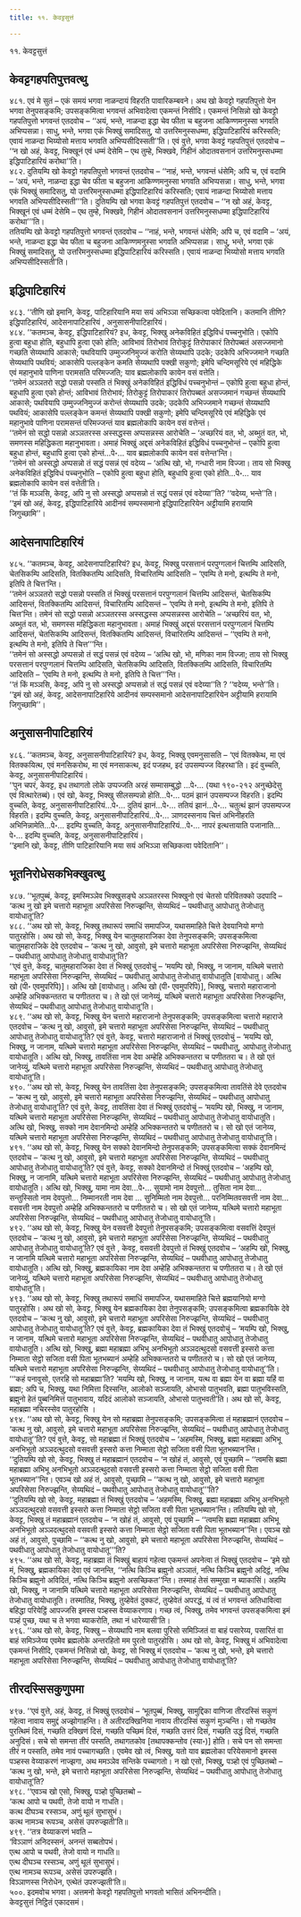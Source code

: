 ```yaml
---
title: ११. केवट्टसुत्तं

---
```

११. केवट्टसुत्तं  


## केवट्टगहपतिपुत्तवत्थु

४८१. एवं मे सुतं – एकं समयं भगवा नाळन्दायं विहरति पावारिकम्बवने। अथ खो केवट्टो गहपतिपुत्तो येन भगवा तेनुपसङ्कमि; उपसङ्कमित्वा भगवन्तं अभिवादेत्वा एकमन्तं निसीदि। एकमन्तं निसिन्नो खो केवट्टो गहपतिपुत्तो भगवन्तं एतदवोच – ‘‘अयं, भन्ते, नाळन्दा इद्धा चेव फीता च बहुजना आकिण्णमनुस्सा भगवति अभिप्पसन्ना। साधु, भन्ते, भगवा एकं भिक्खुं समादिसतु, यो उत्तरिमनुस्सधम्मा, इद्धिपाटिहारियं करिस्सति; एवायं नाळन्दा भिय्योसो मत्ताय भगवति अभिप्पसीदिस्सती’’ति। एवं वुत्ते, भगवा केवट्टं गहपतिपुत्तं एतदवोच – ‘‘न खो अहं, केवट्ट, भिक्खूनं एवं धम्मं देसेमि – एथ तुम्हे, भिक्खवे, गिहीनं ओदातवसनानं उत्तरिमनुस्सधम्मा इद्धिपाटिहारियं करोथा’’ति।  
४८२. दुतियम्पि खो केवट्टो गहपतिपुत्तो भगवन्तं एतदवोच – ‘‘नाहं, भन्ते, भगवन्तं धंसेमि; अपि च, एवं वदामि – ‘अयं, भन्ते, नाळन्दा इद्धा चेव फीता च बहुजना आकिण्णमनुस्सा भगवति अभिप्पसन्ना। साधु, भन्ते, भगवा एकं भिक्खुं समादिसतु, यो उत्तरिमनुस्सधम्मा इद्धिपाटिहारियं करिस्सति; एवायं नाळन्दा भिय्योसो मत्ताय भगवति अभिप्पसीदिस्सती’’’ति। दुतियम्पि खो भगवा केवट्टं गहपतिपुत्तं एतदवोच – ‘‘न खो अहं, केवट्ट, भिक्खूनं एवं धम्मं देसेमि – एथ तुम्हे, भिक्खवे, गिहीनं ओदातवसनानं उत्तरिमनुस्सधम्मा इद्धिपाटिहारियं करोथा’’’ति।  
ततियम्पि खो केवट्टो गहपतिपुत्तो भगवन्तं एतदवोच – ‘‘नाहं, भन्ते, भगवन्तं धंसेमि; अपि च, एवं वदामि – ‘अयं, भन्ते, नाळन्दा इद्धा चेव फीता च बहुजना आकिण्णमनुस्सा भगवति अभिप्पसन्ना। साधु, भन्ते, भगवा एकं भिक्खुं समादिसतु, यो उत्तरिमनुस्सधम्मा इद्धिपाटिहारियं करिस्सति। एवायं नाळन्दा भिय्योसो मत्ताय भगवति अभिप्पसीदिस्सती’ति।  


## इद्धिपाटिहारियं

४८३. ‘‘तीणि खो इमानि, केवट्ट, पाटिहारियानि मया सयं अभिञ्ञा सच्छिकत्वा पवेदितानि। कतमानि तीणि? इद्धिपाटिहारियं, आदेसनापाटिहारियं , अनुसासनीपाटिहारियं।  
४८४. ‘‘कतमञ्च, केवट्ट, इद्धिपाटिहारियं? इध, केवट्ट, भिक्खु अनेकविहितं इद्धिविधं पच्चनुभोति। एकोपि हुत्वा बहुधा होति, बहुधापि हुत्वा एको होति; आविभावं तिरोभावं तिरोकुट्टं तिरोपाकारं तिरोपब्बतं असज्जमानो गच्छति सेय्यथापि आकासे; पथवियापि उम्मुज्जनिमुज्जं करोति सेय्यथापि उदके; उदकेपि अभिज्जमाने गच्छति सेय्यथापि पथवियं; आकासेपि पल्लङ्केन कमति सेय्यथापि पक्खी सकुणो; इमेपि चन्दिमसूरिये एवं महिद्धिके एवं महानुभावे पाणिना परामसति परिमज्जति; याव ब्रह्मलोकापि कायेन वसं वत्तेति।  
‘‘तमेनं अञ्ञतरो सद्धो पसन्नो पस्सति तं भिक्खुं अनेकविहितं इद्धिविधं पच्चनुभोन्तं – एकोपि हुत्वा बहुधा होन्तं, बहुधापि हुत्वा एको होन्तं; आविभावं तिरोभावं; तिरोकुट्टं तिरोपाकारं तिरोपब्बतं असज्जमानं गच्छन्तं सेय्यथापि आकासे; पथवियापि उम्मुज्जनिमुज्जं करोन्तं सेय्यथापि उदके; उदकेपि अभिज्जमाने गच्छन्तं सेय्यथापि पथवियं; आकासेपि पल्लङ्केन कमन्तं सेय्यथापि पक्खी सकुणो; इमेपि चन्दिमसूरिये एवं महिद्धिके एवं महानुभावे पाणिना परामसन्तं परिमज्जन्तं याव ब्रह्मलोकापि कायेन वसं वत्तेन्तं।  
‘‘तमेनं सो सद्धो पसन्नो अञ्ञतरस्स अस्सद्धस्स अप्पसन्नस्स आरोचेति – ‘अच्छरियं वत, भो, अब्भुतं वत, भो, समणस्स महिद्धिकता महानुभावता। अमाहं भिक्खुं अद्दसं अनेकविहितं इद्धिविधं पच्चनुभोन्तं – एकोपि हुत्वा बहुधा होन्तं, बहुधापि हुत्वा एको होन्तं…पे॰… याव ब्रह्मलोकापि कायेन वसं वत्तेन्त’न्ति।  
‘‘तमेनं सो अस्सद्धो अप्पसन्नो तं सद्धं पसन्नं एवं वदेय्य – ‘अत्थि खो, भो, गन्धारी नाम विज्जा। ताय सो भिक्खु अनेकविहितं इद्धिविधं पच्चनुभोति – एकोपि हुत्वा बहुधा होति, बहुधापि हुत्वा एको होति…पे॰… याव ब्रह्मलोकापि कायेन वसं वत्तेती’ति।  
‘‘तं किं मञ्ञसि, केवट्ट, अपि नु सो अस्सद्धो अप्पसन्नो तं सद्धं पसन्नं एवं वदेय्या’’ति? ‘‘वदेय्य, भन्ते’’ति। ‘‘इमं खो अहं, केवट्ट, इद्धिपाटिहारिये आदीनवं सम्पस्समानो इद्धिपाटिहारियेन अट्टीयामि हरायामि जिगुच्छामि’’।  


## आदेसनापाटिहारियं

४८५. ‘‘कतमञ्च, केवट्ट, आदेसनापाटिहारियं? इध, केवट्ट, भिक्खु परसत्तानं परपुग्गलानं चित्तम्पि आदिसति, चेतसिकम्पि आदिसति, वितक्कितम्पि आदिसति, विचारितम्पि आदिसति – ‘एवम्पि ते मनो, इत्थम्पि ते मनो, इतिपि ते चित्त’न्ति।  
‘‘तमेनं अञ्ञतरो सद्धो पसन्नो पस्सति तं भिक्खुं परसत्तानं परपुग्गलानं चित्तम्पि आदिसन्तं, चेतसिकम्पि आदिसन्तं, वितक्कितम्पि आदिसन्तं, विचारितम्पि आदिसन्तं – ‘एवम्पि ते मनो, इत्थम्पि ते मनो, इतिपि ते चित्त’न्ति। तमेनं सो सद्धो पसन्नो अञ्ञतरस्स अस्सद्धस्स अप्पसन्नस्स आरोचेति – ‘अच्छरियं वत, भो, अब्भुतं वत, भो, समणस्स महिद्धिकता महानुभावता। अमाहं भिक्खुं अद्दसं परसत्तानं परपुग्गलानं चित्तम्पि आदिसन्तं, चेतसिकम्पि आदिसन्तं, वितक्कितम्पि आदिसन्तं, विचारितम्पि आदिसन्तं – ‘‘एवम्पि ते मनो, इत्थम्पि ते मनो, इतिपि ते चित्त’’’न्ति।  
‘‘तमेनं सो अस्सद्धो अप्पसन्नो तं सद्धं पसन्नं एवं वदेय्य – ‘अत्थि खो, भो, मणिका नाम विज्जा; ताय सो भिक्खु परसत्तानं परपुग्गलानं चित्तम्पि आदिसति, चेतसिकम्पि आदिसति, वितक्कितम्पि आदिसति, विचारितम्पि आदिसति – ‘एवम्पि ते मनो, इत्थम्पि ते मनो, इतिपि ते चित्त’’’न्ति।  
‘‘तं किं मञ्ञसि, केवट्ट, अपि नु सो अस्सद्धो अप्पसन्नो तं सद्धं पसन्नं एवं वदेय्या’’ति ? ‘‘वदेय्य, भन्ते’’ति। ‘‘इमं खो अहं, केवट्ट, आदेसनापाटिहारिये आदीनवं सम्पस्समानो आदेसनापाटिहारियेन अट्टीयामि हरायामि जिगुच्छामि’’।  


## अनुसासनीपाटिहारियं

४८६. ‘‘कतमञ्च, केवट्ट, अनुसासनीपाटिहारियं? इध, केवट्ट, भिक्खु एवमनुसासति – ‘एवं वितक्केथ, मा एवं वितक्कयित्थ, एवं मनसिकरोथ, मा एवं मनसाकत्थ, इदं पजहथ, इदं उपसम्पज्ज विहरथा’ति। इदं वुच्चति, केवट्ट, अनुसासनीपाटिहारियं।  
‘‘पुन चपरं, केवट्ट, इध तथागतो लोके उप्पज्जति अरहं सम्मासम्बुद्धो …पे॰… (यथा १९०-२१२ अनुच्छेदेसु एवं वित्थारेतब्बं)। एवं खो, केवट्ट, भिक्खु सीलसम्पन्नो होति…पे॰… पठमं झानं उपसम्पज्ज विहरति। इदम्पि वुच्चति, केवट्ट, अनुसासनीपाटिहारियं…पे॰… दुतियं झानं…पे॰… ततियं झानं…पे॰… चतुत्थं झानं उपसम्पज्ज विहरति। इदम्पि वुच्चति, केवट्ट, अनुसासनीपाटिहारियं…पे॰… ञाणदस्सनाय चित्तं अभिनीहरति अभिनिन्नामेति…पे॰… इदम्पि वुच्चति, केवट्ट, अनुसासनीपाटिहारियं…पे॰… नापरं इत्थत्तायाति पजानाति…पे॰… इदम्पि वुच्चति, केवट्ट, अनुसासनीपाटिहारियं।  
‘‘इमानि खो, केवट्ट, तीणि पाटिहारियानि मया सयं अभिञ्ञा सच्छिकत्वा पवेदितानि’’।  


## भूतनिरोधेसकभिक्खुवत्थु

४८७. ‘‘भूतपुब्बं, केवट्ट, इमस्मिञ्ञेव भिक्खुसङ्घे अञ्ञतरस्स भिक्खुनो एवं चेतसो परिवितक्को उदपादि – ‘कत्थ नु खो इमे चत्तारो महाभूता अपरिसेसा निरुज्झन्ति, सेय्यथिदं – पथवीधातु आपोधातु तेजोधातु वायोधातू’ति?  
४८८. ‘‘अथ खो सो, केवट्ट, भिक्खु तथारूपं समाधिं समापज्जि, यथासमाहिते चित्ते देवयानियो मग्गो पातुरहोसि। अथ खो सो, केवट्ट, भिक्खु येन चातुमहाराजिका देवा तेनुपसङ्कमि; उपसङ्कमित्वा चातुमहाराजिके देवे एतदवोच – ‘कत्थ नु खो, आवुसो, इमे चत्तारो महाभूता अपरिसेसा निरुज्झन्ति, सेय्यथिदं – पथवीधातु आपोधातु तेजोधातु वायोधातू’ति?  
‘‘एवं वुत्ते, केवट्ट, चातुमहाराजिका देवा तं भिक्खुं एतदवोचुं – ‘मयम्पि खो, भिक्खु, न जानाम, यत्थिमे चत्तारो महाभूता अपरिसेसा निरुज्झन्ति, सेय्यथिदं – पथवीधातु आपोधातु तेजोधातु वायोधातूति [वायोधातु। अत्थि खो (पी॰ एवमुपरिपि)]। अत्थि खो [वायोधातु। अत्थि खो (पी॰ एवमुपरिपि)], भिक्खु, चत्तारो महाराजानो अम्हेहि अभिक्कन्ततरा च पणीततरा च। ते खो एतं जानेय्युं, यत्थिमे चत्तारो महाभूता अपरिसेसा निरुज्झन्ति, सेय्यथिदं – पथवीधातु आपोधातु तेजोधातु वायोधातू’ति।  
४८९. ‘‘अथ खो सो, केवट्ट, भिक्खु येन चत्तारो महाराजानो तेनुपसङ्कमि; उपसङ्कमित्वा चत्तारो महाराजे एतदवोच – ‘कत्थ नु खो, आवुसो, इमे चत्तारो महाभूता अपरिसेसा निरुज्झन्ति, सेय्यथिदं – पथवीधातु आपोधातु तेजोधातु वायोधातू’ति? एवं वुत्ते, केवट्ट, चत्तारो महाराजानो तं भिक्खुं एतदवोचुं – ‘मयम्पि खो, भिक्खु, न जानाम, यत्थिमे चत्तारो महाभूता अपरिसेसा निरुज्झन्ति, सेय्यथिदं – पथवीधातु, आपोधातु तेजोधातु वायोधातूति। अत्थि खो, भिक्खु, तावतिंसा नाम देवा अम्हेहि अभिक्कन्ततरा च पणीततरा च। ते खो एतं जानेय्युं, यत्थिमे चत्तारो महाभूता अपरिसेसा निरुज्झन्ति, सेय्यथिदं – पथवीधातु आपोधातु तेजोधातु वायोधातू’ति।  
४९०. ‘‘अथ खो सो, केवट्ट, भिक्खु येन तावतिंसा देवा तेनुपसङ्कमि; उपसङ्कमित्वा तावतिंसे देवे एतदवोच – ‘कत्थ नु खो, आवुसो, इमे चत्तारो महाभूता अपरिसेसा निरुज्झन्ति, सेय्यथिदं – पथवीधातु आपोधातु तेजोधातु वायोधातू’ति? एवं वुत्ते, केवट्ट, तावतिंसा देवा तं भिक्खुं एतदवोचुं – ‘मयम्पि खो, भिक्खु, न जानाम, यत्थिमे चत्तारो महाभूता अपरिसेसा निरुज्झन्ति, सेय्यथिदं – पथवीधातु आपोधातु तेजोधातु वायोधातूति। अत्थि खो, भिक्खु, सक्को नाम देवानमिन्दो अम्हेहि अभिक्कन्ततरो च पणीततरो च। सो खो एतं जानेय्य, यत्थिमे चत्तारो महाभूता अपरिसेसा निरुज्झन्ति, सेय्यथिदं – पथवीधातु आपोधातु तेजोधातु वायोधातू’ति।  
४९१. ‘‘अथ खो सो, केवट्ट, भिक्खु येन सक्को देवानमिन्दो तेनुपसङ्कमि; उपसङ्कमित्वा सक्कं देवानमिन्दं एतदवोच – ‘कत्थ नु खो, आवुसो, इमे चत्तारो महाभूता अपरिसेसा निरुज्झन्ति, सेय्यथिदं – पथवीधातु आपोधातु तेजोधातु वायोधातू’ति? एवं वुत्ते, केवट्ट, सक्को देवानमिन्दो तं भिक्खुं एतदवोच – ‘अहम्पि खो, भिक्खु, न जानामि, यत्थिमे चत्तारो महाभूता अपरिसेसा निरुज्झन्ति, सेय्यथिदं – पथवीधातु आपोधातु तेजोधातु वायोधातूति। अत्थि खो, भिक्खु, यामा नाम देवा…पे॰… सुयामो नाम देवपुत्तो… तुसिता नाम देवा… सन्तुस्सितो नाम देवपुत्तो… निम्मानरती नाम देवा … सुनिम्मितो नाम देवपुत्तो… परनिम्मितवसवत्ती नाम देवा… वसवत्ती नाम देवपुत्तो अम्हेहि अभिक्कन्ततरो च पणीततरो च। सो खो एतं जानेय्य, यत्थिमे चत्तारो महाभूता अपरिसेसा निरुज्झन्ति, सेय्यथिदं – पथवीधातु आपोधातु तेजोधातु वायोधातू’ति।  
४९२. ‘‘अथ खो सो, केवट्ट, भिक्खु येन वसवत्ती देवपुत्तो तेनुपसङ्कमि; उपसङ्कमित्वा वसवत्तिं देवपुत्तं एतदवोच – ‘कत्थ नु खो, आवुसो, इमे चत्तारो महाभूता अपरिसेसा निरुज्झन्ति, सेय्यथिदं – पथवीधातु आपोधातु तेजोधातु वायोधातू’ति? एवं वुत्ते , केवट्ट, वसवत्ती देवपुत्तो तं भिक्खुं एतदवोच – ‘अहम्पि खो, भिक्खु, न जानामि यत्थिमे चत्तारो महाभूता अपरिसेसा निरुज्झन्ति, सेय्यथिदं – पथवीधातु आपोधातु तेजोधातु वायोधातूति। अत्थि खो, भिक्खु, ब्रह्मकायिका नाम देवा अम्हेहि अभिक्कन्ततरा च पणीततरा च। ते खो एतं जानेय्युं, यत्थिमे चत्तारो महाभूता अपरिसेसा निरुज्झन्ति, सेय्यथिदं – पथवीधातु आपोधातु तेजोधातु वायोधातू’ति।  
४९३. ‘‘अथ खो सो, केवट्ट, भिक्खु तथारूपं समाधिं समापज्जि, यथासमाहिते चित्ते ब्रह्मयानियो मग्गो पातुरहोसि। अथ खो सो, केवट्ट, भिक्खु येन ब्रह्मकायिका देवा तेनुपसङ्कमि; उपसङ्कमित्वा ब्रह्मकायिके देवे एतदवोच – ‘कत्थ नु खो, आवुसो, इमे चत्तारो महाभूता अपरिसेसा निरुज्झन्ति, सेय्यथिदं – पथवीधातु आपोधातु तेजोधातु वायोधातू’ति? एवं वुत्ते, केवट्ट, ब्रह्मकायिका देवा तं भिक्खुं एतदवोचुं – ‘मयम्पि खो, भिक्खु, न जानाम, यत्थिमे चत्तारो महाभूता अपरिसेसा निरुज्झन्ति, सेय्यथिदं – पथवीधातु आपोधातु तेजोधातु वायोधातूति। अत्थि खो, भिक्खु, ब्रह्मा महाब्रह्मा अभिभू अनभिभूतो अञ्ञदत्थुदसो वसवत्ती इस्सरो कत्ता निम्माता सेट्ठो सजिता वसी पिता भूतभब्यानं अम्हेहि अभिक्कन्ततरो च पणीततरो च। सो खो एतं जानेय्य, यत्थिमे चत्तारो महाभूता अपरिसेसा निरुज्झन्ति, सेय्यथिदं – पथवीधातु आपोधातु तेजोधातु वायोधातू’’ति।  
‘‘‘कहं पनावुसो, एतरहि सो महाब्रह्मा’ति? ‘मयम्पि खो, भिक्खु, न जानाम, यत्थ वा ब्रह्मा येन वा ब्रह्मा यहिं वा ब्रह्मा; अपि च, भिक्खु, यथा निमित्ता दिस्सन्ति, आलोको सञ्जायति, ओभासो पातुभवति, ब्रह्मा पातुभविस्सति, ब्रह्मुनो हेतं पुब्बनिमित्तं पातुभावाय, यदिदं आलोको सञ्जायति, ओभासो पातुभवती’ति। अथ खो सो, केवट्ट, महाब्रह्मा नचिरस्सेव पातुरहोसि ।  
४९४. ‘‘अथ खो सो, केवट्ट, भिक्खु येन सो महाब्रह्मा तेनुपसङ्कमि; उपसङ्कमित्वा तं महाब्रह्मानं एतदवोच – ‘कत्थ नु खो, आवुसो, इमे चत्तारो महाभूता अपरिसेसा निरुज्झन्ति, सेय्यथिदं – पथवीधातु आपोधातु तेजोधातु वायोधातू’’ति? एवं वुत्ते, केवट्ट, सो महाब्रह्मा तं भिक्खुं एतदवोच – ‘अहमस्मि, भिक्खु, ब्रह्मा महाब्रह्मा अभिभू अनभिभूतो अञ्ञदत्थुदसो वसवत्ती इस्सरो कत्ता निम्माता सेट्ठो सजिता वसी पिता भूतभब्यान’न्ति।  
‘‘दुतियम्पि खो सो, केवट्ट, भिक्खु तं महाब्रह्मानं एतदवोच – ‘न खोहं तं, आवुसो, एवं पुच्छामि – ‘‘त्वमसि ब्रह्मा महाब्रह्मा अभिभू अनभिभूतो अञ्ञदत्थुदसो वसवत्ती इस्सरो कत्ता निम्माता सेट्ठो सजिता वसी पिता भूतभब्यान’’न्ति। एवञ्च खो अहं तं, आवुसो, पुच्छामि – ‘‘कत्थ नु खो, आवुसो, इमे चत्तारो महाभूता अपरिसेसा निरुज्झन्ति, सेय्यथिदं – पथवीधातु आपोधातु तेजोधातु वायोधातू’’’ति?  
‘‘दुतियम्पि खो सो, केवट्ट, महाब्रह्मा तं भिक्खुं एतदवोच – ‘अहमस्मि, भिक्खु, ब्रह्मा महाब्रह्मा अभिभू अनभिभूतो अञ्ञदत्थुदसो वसवत्ती इस्सरो कत्ता निम्माता सेट्ठो सजिता वसी पिता भूतभब्यान’न्ति। ततियम्पि खो सो, केवट्ट, भिक्खु तं महाब्रह्मानं एतदवोच – ‘न खोहं तं, आवुसो, एवं पुच्छामि – ‘‘त्वमसि ब्रह्मा महाब्रह्मा अभिभू अनभिभूतो अञ्ञदत्थुदसो वसवत्ती इस्सरो कत्ता निम्माता सेट्ठो सजिता वसी पिता भूतभब्यान’’न्ति। एवञ्च खो अहं तं, आवुसो, पुच्छामि – ‘‘कत्थ नु खो, आवुसो, इमे चत्तारो महाभूता अपरिसेसा निरुज्झन्ति, सेय्यथिदं – पथवीधातु आपोधातु तेजोधातु वायोधातू’’’ति?  
४९५. ‘‘अथ खो सो, केवट्ट, महाब्रह्मा तं भिक्खुं बाहायं गहेत्वा एकमन्तं अपनेत्वा तं भिक्खुं एतदवोच – ‘इमे खो मं, भिक्खु, ब्रह्मकायिका देवा एवं जानन्ति, ‘‘नत्थि किञ्चि ब्रह्मुनो अञ्ञातं, नत्थि किञ्चि ब्रह्मुनो अदिट्ठं, नत्थि किञ्चि ब्रह्मुनो अविदितं, नत्थि किञ्चि ब्रह्मुनो असच्छिकत’’न्ति। तस्माहं तेसं सम्मुखा न ब्याकासिं। अहम्पि खो, भिक्खु, न जानामि यत्थिमे चत्तारो महाभूता अपरिसेसा निरुज्झन्ति, सेय्यथिदं – पथवीधातु आपोधातु तेजोधातु वायोधातूति। तस्मातिह, भिक्खु, तुय्हेवेतं दुक्कटं, तुय्हेवेतं अपरद्धं, यं त्वं तं भगवन्तं अतिधावित्वा बहिद्धा परियेट्ठिं आपज्जसि इमस्स पञ्हस्स वेय्याकरणाय। गच्छ त्वं, भिक्खु, तमेव भगवन्तं उपसङ्कमित्वा इमं पञ्हं पुच्छ, यथा च ते भगवा ब्याकरोति, तथा नं धारेय्यासी’ति।  
४९६. ‘‘अथ खो सो, केवट्ट, भिक्खु – सेय्यथापि नाम बलवा पुरिसो समिञ्जितं वा बाहं पसारेय्य, पसारितं वा बाहं समिञ्जेय्य एवमेव ब्रह्मलोके अन्तरहितो मम पुरतो पातुरहोसि। अथ खो सो, केवट्ट, भिक्खु मं अभिवादेत्वा एकमन्तं निसीदि, एकमन्तं निसिन्नो खो, केवट्ट, सो भिक्खु मं एतदवोच – ‘कत्थ नु खो, भन्ते, इमे चत्तारो महाभूता अपरिसेसा निरुज्झन्ति, सेय्यथिदं – पथवीधातु आपोधातु तेजोधातु वायोधातू’ति?  


## तीरदस्सिसकुणुपमा

४९७. ‘‘एवं वुत्ते, अहं, केवट्ट, तं भिक्खुं एतदवोचं – ‘भूतपुब्बं, भिक्खु, सामुद्दिका वाणिजा तीरदस्सिं सकुणं गहेत्वा नावाय समुद्दं अज्झोगाहन्ति। ते अतीरदक्खिनिया नावाय तीरदस्सिं सकुणं मुञ्चन्ति। सो गच्छतेव पुरत्थिमं दिसं, गच्छति दक्खिणं दिसं, गच्छति पच्छिमं दिसं, गच्छति उत्तरं दिसं, गच्छति उद्धं दिसं, गच्छति अनुदिसं। सचे सो समन्ता तीरं पस्सति, तथागतकोव [तथापक्कन्तोव (स्या॰)] होति। सचे पन सो समन्ता तीरं न पस्सति, तमेव नावं पच्चागच्छति। एवमेव खो त्वं, भिक्खु, यतो याव ब्रह्मलोका परियेसमानो इमस्स पञ्हस्स वेय्याकरणं नाज्झगा, अथ ममञ्ञेव सन्तिके पच्चागतो। न खो एसो, भिक्खु, पञ्हो एवं पुच्छितब्बो – ‘कत्थ नु खो, भन्ते, इमे चत्तारो महाभूता अपरिसेसा निरुज्झन्ति, सेय्यथिदं – पथवीधातु आपोधातु तेजोधातु वायोधातू’ति?  
४९८. ‘‘एवञ्च खो एसो, भिक्खु, पञ्हो पुच्छितब्बो –  
‘कत्थ आपो च पथवी, तेजो वायो न गाधति।  
कत्थ दीघञ्च रस्सञ्च, अणुं थूलं सुभासुभं।  
कत्थ नामञ्च रूपञ्च, असेसं उपरुज्झती’ति॥  
४९९. ‘‘तत्र वेय्याकरणं भवति –  
‘विञ्ञाणं अनिदस्सनं, अनन्तं सब्बतोपभं।  
एत्थ आपो च पथवी, तेजो वायो न गाधति॥  
एत्थ दीघञ्च रस्सञ्च, अणुं थूलं सुभासुभं।  
एत्थ नामञ्च रूपञ्च, असेसं उपरुज्झति।  
विञ्ञाणस्स निरोधेन, एत्थेतं उपरुज्झती’ति॥  
५००. इदमवोच भगवा। अत्तमनो केवट्टो गहपतिपुत्तो भगवतो भासितं अभिनन्दीति।  
केवट्टसुत्तं निट्ठितं एकादसमं।  